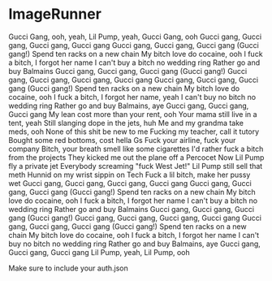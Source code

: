 # ImageRunner
Gucci Gang, ooh, yeah, Lil Pump, yeah, Gucci Gang, ooh
Gucci gang, Gucci gang, Gucci gang, Gucci gang
Gucci gang, Gucci gang, Gucci gang (Gucci gang!)
Spend ten racks on a new chain
My bitch love do cocaine, ooh
I fuck a bitch, I forgot her name
I can't buy a bitch no wedding ring
Rather go and buy Balmains
Gucci gang, Gucci gang, Gucci gang (Gucci gang!)
Gucci gang, Gucci gang, Gucci gang, Gucci gang
Gucci gang, Gucci gang, Gucci gang (Gucci gang!)
Spend ten racks on a new chain
My bitch love do cocaine, ooh
I fuck a bitch, I forgot her name, yeah
I can't buy no bitch no wedding ring
Rather go and buy Balmains, aye
Gucci gang, Gucci gang, Gucci gang
My lean cost more than your rent, ooh
Your mama still live in a tent, yeah
Still slanging dope in the jets, huh
Me and my grandma take meds, ooh
None of this shit be new to me
Fucking my teacher, call it tutory
Bought some red bottoms, cost hella Gs
Fuck your airline, fuck your company
Bitch, your breath smell like some cigarettes
I'd rather fuck a bitch from the projects
They kicked me out the plane off a Percocet
Now Lil Pump fly a private jet
Everybody screaming "fuck West Jet!"
Lil Pump still sell that meth
Hunnid on my wrist sippin on Tech
Fuck a lil bitch, make her pussy wet
Gucci gang, Gucci gang, Gucci gang, Gucci gang
Gucci gang, Gucci gang, Gucci gang (Gucci gang!)
Spend ten racks on a new chain
My bitch love do cocaine, ooh
I fuck a bitch, I forgot her name
I can't buy a bitch no wedding ring
Rather go and buy Balmains
Gucci gang, Gucci gang, Gucci gang (Gucci gang!)
Gucci gang, Gucci gang, Gucci gang, Gucci gang
Gucci gang, Gucci gang, Gucci gang (Gucci gang!)
Spend ten racks on a new chain
My bitch love do cocaine, ooh
I fuck a bitch, I forgot her name
I can't buy no bitch no wedding ring
Rather go and buy Balmains, aye
Gucci gang, Gucci gang, Gucci gang
Lil Pump, yeah, Lil Pump, ooh

Make sure to include your auth.json

